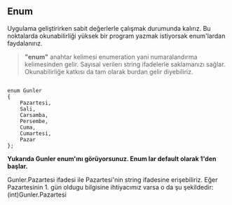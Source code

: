 ## Enum
Uygulama geliştirirken sabit değerlerle çalışmak durumunda kalırız. Bu noktalarda okunabilirliği yüksek bir program yazmak istiyorsak enum'lardan faydalanırız.

>**"enum"** anahtar kelimesi enumeration yani numaralandırma kelimesinden gelir. Sayısal verilerı string ifadelerle saklamanızı sağlar. Okunabilirliğe katkısı da tam olarak burdan gelir diyebiliriz.

```Csharp

enum Gunler 
{
    Pazartesi, 
    Sali, 
    Carsamba, 
    Persembe, 
    Cuma, 
    Cumartesi, 
    Pazar
};
```

**Yukarıda Gunler enum'ını görüyorsunuz. Enum lar default olarak 1'den başlar.**

Gunler.Pazartesi ifadesi ile Pazartesi'nin string ifadesine erişebiliriz. Eğer Pazartesinin 1. gün oldugu bilgisine ihtiyacımız varsa o da şu şekildedir: (int)Gunler.Pazartesi